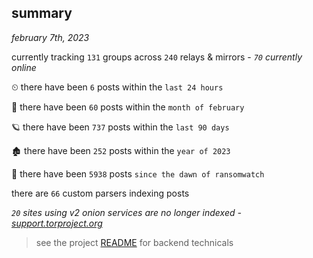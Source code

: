 
## summary
_february 7th, 2023_

currently tracking `131` groups across `240` relays & mirrors - _`70` currently online_

⏲ there have been `6` posts within the `last 24 hours`

🦈 there have been `60` posts within the `month of february`

🪐 there have been `737` posts within the `last 90 days`

🏚 there have been `252` posts within the `year of 2023`

🦕 there have been `5938` posts `since the dawn of ransomwatch`

there are `66` custom parsers indexing posts

_`20` sites using v2 onion services are no longer indexed - [support.torproject.org](https://support.torproject.org/onionservices/v2-deprecation/)_

> see the project [README](https://github.com/joshhighet/ransomwatch#ransomwatch--) for backend technicals
